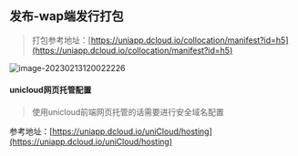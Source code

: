 ## 发布-wap端发行打包

> 打包参考地址：[https://uniapp.dcloud.io/collocation/manifest?id=h5](https://uniapp.dcloud.io/collocation/manifest?id=h5)

![image-20230213120022226](https://duyi-bucket.oss-cn-beijing.aliyuncs.com/uni/202302131200409.png)

#### unicloud网页托管配置

> 使用unicloud前端网页托管的话需要进行安全域名配置

参考地址：[https://uniapp.dcloud.io/uniCloud/hosting](https://uniapp.dcloud.io/uniCloud/hosting)

